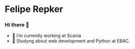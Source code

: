 # Felipe Repker

### Hi there 👋

- 🔭 I’m currently working at Scania
- 🌱 Studyng about web development and Python at EBAC.

